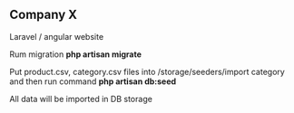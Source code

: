 ## Company X

Laravel / angular website

Rum migration **php artisan migrate**

Put product.csv, category.csv files into /storage/seeders/import category and then run command **php artisan db:seed**

All data will be imported in DB storage